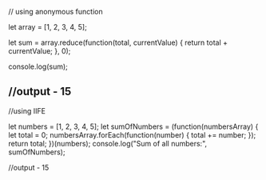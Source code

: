 // using anonymous function

let array = [1, 2, 3, 4, 5];

let sum = array.reduce(function(total, currentValue) {
  return total + currentValue;
}, 0);

console.log(sum);

//output - 15
--------------------------------------------------------------

//using IIFE

let numbers = [1, 2, 3, 4, 5];
let sumOfNumbers = (function(numbersArray) {
  let total = 0;
  numbersArray.forEach(function(number) {
    total += number;
  });
  return total;
})(numbers);
console.log("Sum of all numbers:", sumOfNumbers);

//output - 15